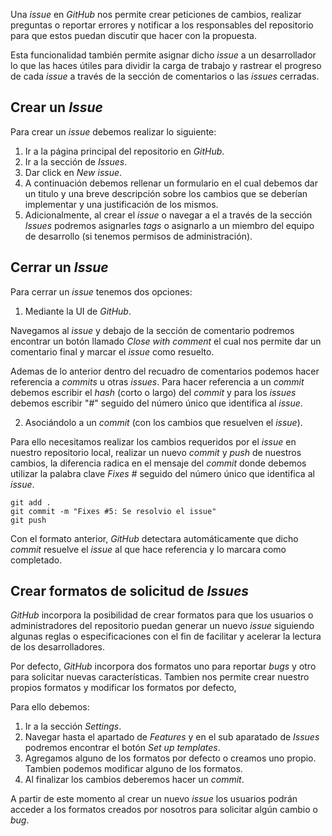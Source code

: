 Una *issue* en *GitHub* nos permite crear peticiones de cambios, realizar preguntas o reportar errores y notificar a los responsables del repositorio para que estos puedan discutir que hacer con la propuesta.

Esta funcionalidad también permite asignar dicho *issue* a un desarrollador lo que las haces útiles para dividir la carga de trabajo y rastrear el progreso de cada *issue* a través de la sección de comentarios o las *issues* cerradas.
## Crear un *Issue*

Para crear un *issue* debemos realizar lo siguiente:

1. Ir a la página principal del repositorio en *GitHub*.
2. Ir a la sección de *Issues*.
3. Dar click en *New issue*.
4. A continuación debemos rellenar un formulario en el cual debemos dar un titulo y una breve descripción sobre los cambios que se deberían implementar y una justificación de los mismos.
5. Adicionalmente, al crear el *issue* o navegar a el a través de la sección *Issues* podremos asignarles *tags* o asignarlo a un miembro del equipo de desarrollo (si tenemos permisos de administración).
## Cerrar un *Issue*

Para cerrar un *issue* tenemos dos opciones:

1. Mediante la UI de *GitHub*.

Navegamos al *issue* y debajo de la sección de comentario podremos encontrar un botón llamado *Close with comment* el cual nos permite dar un comentario final y marcar el *issue* como resuelto.

Ademas de lo anterior dentro del recuadro de comentarios podemos hacer referencia a *commits* u otras *issues*. Para hacer referencia a un *commit* debemos escribir el *hash* (corto o largo) del *commit* y para los *issues* debemos escribir "#" seguido del número único que identifica al *issue*.

2. Asociándolo a un *commit* (con los cambios que resuelven el *issue*).

Para ello necesitamos realizar los cambios requeridos por el *issue* en nuestro repositorio local, realizar un nuevo *commit* y *push* de nuestros cambios, la diferencia radica en el mensaje del *commit* donde debemos utilizar la palabra clave *Fixes #* seguido del número único que identifica al *issue*.

```
git add .
git commit -m "Fixes #5: Se resolvio el issue"
git push
```

Con el formato anterior, *GitHub* detectara automáticamente que dicho *commit* resuelve el *issue* al que hace referencia y lo marcara como completado.
## Crear formatos de solicitud de *Issues*

*GitHub* incorpora la posibilidad de crear formatos para que los usuarios o administradores del repositorio puedan generar un nuevo *issue* siguiendo algunas reglas o especificaciones con el fin de facilitar y acelerar la lectura de los desarrolladores.

Por defecto, *GitHub* incorpora dos formatos uno para reportar *bugs* y otro para solicitar nuevas características. Tambien nos permite crear nuestro propios formatos y modificar los formatos por defecto,

Para ello debemos:

1. Ir a la sección *Settings*.
2. Navegar hasta el apartado de *Features* y en el sub aparatado de *Issues* podremos encontrar el botón *Set up templates*.
3. Agregamos alguno de los formatos por defecto o creamos uno propio. Tambien podemos modificar alguno de los formatos.
4. Al finalizar los cambios deberemos hacer un *commit*.

A partir de este momento al crear un nuevo *issue* los usuarios podrán acceder a los formatos creados por nosotros para solicitar algún cambio o *bug*.